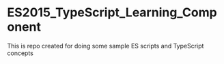 # ES2015_TypeScript_Learning_Component
This is repo created for doing some sample ES scripts and TypeScript concepts 
